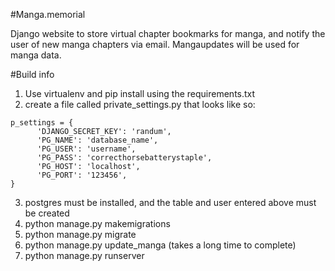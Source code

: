 #Manga.memorial

Django website to store virtual chapter bookmarks for manga, and notify the user of new manga chapters via email. Mangaupdates will be used for manga data.

#Build info
1. Use virtualenv and pip install using the requirements.txt
2. create a file called private_settings.py that looks like so:
```
p_settings = {
      'DJANGO_SECRET_KEY': 'randum',
      'PG_NAME': 'database_name',
      'PG_USER': 'username',
      'PG_PASS': 'correcthorsebatterystaple',
      'PG_HOST': 'localhost',
      'PG_PORT': '123456',
}
```
3. postgres must be installed, and the table and user entered above must be created 
4. python manage.py makemigrations
5. python manage.py migrate
6. python manage.py update_manga (takes a long time to complete)
7. python manage.py runserver
